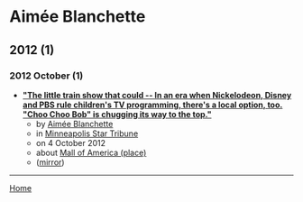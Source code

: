 # Aimée Blanchette

## 2012 (1)

### 2012 October (1)

 - [**"The little train show that could -- In an era when Nickelodeon, Disney and PBS rule children's TV programming, there's a local option, too. "Choo Choo Bob" is chugging its way to the top."**](https://www.startribune.com/the-little-train-show-that-could/172492981/)
    - by [Aimée Blanchette](../../authors/aim-e-blanchette/index.md)
    - in [Minneapolis Star Tribune](../../publications/k-o/minneapolis-star-tribune/index.md)
    - on 4 October 2012
    - about [Mall of America (place)](../../topics/place/mall-of-america/index.md)
    - ([mirror](https://web.archive.org/web/*/https://www.startribune.com/the-little-train-show-that-could/172492981/))

----

[Home](../index.md)
